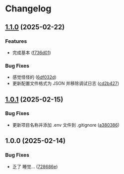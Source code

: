 # Changelog

## [1.1.0](https://github.com/yusheng929/karin-plugin-yenai/compare/v1.0.1...v1.1.0) (2025-02-22)


### Features

* 完成基本 ([f736d01](https://github.com/yusheng929/karin-plugin-yenai/commit/f736d01612a1e2e7c803e27e9457dce32c18dc4f))


### Bug Fixes

* 感觉怪怪的 ([6df032d](https://github.com/yusheng929/karin-plugin-yenai/commit/6df032df0db349ad9a5d772828caaa8168282e3f))
* 更新配置文件格式为 JSON 并移除调试日志 ([cd2b427](https://github.com/yusheng929/karin-plugin-yenai/commit/cd2b427330af2339fbd984c4a2dbcd74811f95a9))

## [1.0.1](https://github.com/yusheng929/karin-plugin-yenai/compare/v1.0.0...v1.0.1) (2025-02-15)


### Bug Fixes

* 更新项目名称并添加 .env 文件到 .gitignore ([a380386](https://github.com/yusheng929/karin-plugin-yenai/commit/a3803862b81e6a84dece6ba7d1ba0f834348c7c4))

## 1.0.0 (2025-02-14)


### Bug Fixes

* 乏了 睡觉... ([728686e](https://github.com/yusheng929/karin-plugin-yenai/commit/728686ef535422b5037d148391de0353eb7d5765))
